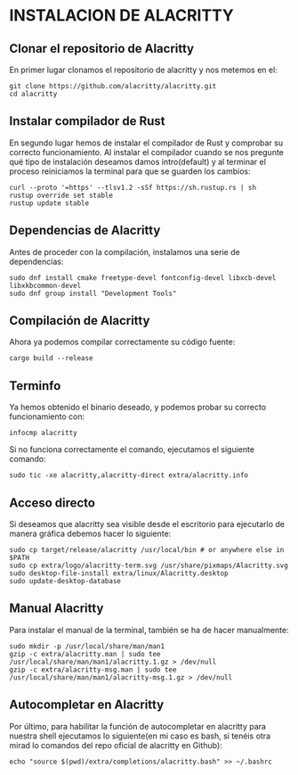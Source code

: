 # INSTALACION DE ALACRITTY
## Clonar el repositorio de Alacritty
En primer lugar clonamos el repositorio de alacritty y nos metemos en el:
```
git clone https://github.com/alacritty/alacritty.git
cd alacritty
```
## Instalar compilador de Rust
En segundo lugar hemos de instalar el compilador de Rust y comprobar su correcto funcionamiento. Al instalar el compilador cuando se nos pregunte qué tipo de instalación deseamos damos intro(default) y al terminar el proceso reiniciamos la terminal para que se guarden los cambios:
```
curl --proto '=https' --tlsv1.2 -sSf https://sh.rustup.rs | sh
rustup override set stable
rustup update stable
```
## Dependencias de Alacritty
Antes de proceder con la compilación, instalamos una serie de dependencias:
```
sudo dnf install cmake freetype-devel fontconfig-devel libxcb-devel libxkbcommon-devel
sudo dnf group install "Development Tools"
```
## Compilación de Alacritty
Ahora ya podemos compilar correctamente su código fuente:
```
cargo build --release
```
## Terminfo
Ya hemos obtenido el binario deseado, y podemos probar su correcto funcionamiento con:
```
infocmp alacritty
```
Si no funciona correctamente el comando, ejecutamos el siguiente comando:
```
sudo tic -xe alacritty,alacritty-direct extra/alacritty.info
```
## Acceso directo
Si deseamos que alacritty sea visible desde el escritorio para ejecutarlo de manera gráfica debemos hacer lo siguiente:
```
sudo cp target/release/alacritty /usr/local/bin # or anywhere else in $PATH
sudo cp extra/logo/alacritty-term.svg /usr/share/pixmaps/Alacritty.svg
sudo desktop-file-install extra/linux/Alacritty.desktop
sudo update-desktop-database
```
## Manual Alacritty
Para instalar el manual de la terminal, también se ha de hacer manualmente:
```
sudo mkdir -p /usr/local/share/man/man1
gzip -c extra/alacritty.man | sudo tee /usr/local/share/man/man1/alacritty.1.gz > /dev/null
gzip -c extra/alacritty-msg.man | sudo tee /usr/local/share/man/man1/alacritty-msg.1.gz > /dev/null
```
## Autocompletar en Alacritty
Por último, para habilitar la función de autocompletar en alacritty para nuestra shell ejecutamos lo siguiente(en mi caso es bash, si tenéis otra mirad lo comandos del repo oficial de alacritty en Github):
```
echo "source $(pwd)/extra/completions/alacritty.bash" >> ~/.bashrc
```

